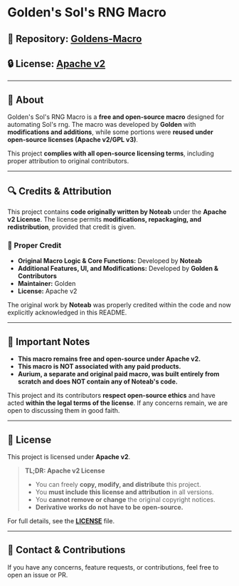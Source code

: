 # Golden's Sol's RNG Macro

## 🔗 Repository: [Goldens-Macro](https://github.com/Goldfish-cool/Goldens-Macro) 
## 🔒 License: [Apache v2](https://www.apache.org/licenses/LICENSE-2.0)  

---

## 📖 About  
Golden's Sol's RNG Macro is a **free and open-source macro** designed for automating Sol's rng. The macro was developed by **Golden** with **modifications and additions**, while some portions were **reused under open-source licenses (Apache v2/GPL v3)**.  

This project **complies with all open-source licensing terms**, including proper attribution to original contributors.

---

## 🔍 Credits & Attribution  
This project contains **code originally written by Noteab** under the **Apache v2 License**. The license permits **modifications, repackaging, and redistribution**, provided that credit is given.  

### 📢 Proper Credit  
- **Original Macro Logic & Core Functions:** Developed by **Noteab**  
- **Additional Features, UI, and Modifications:** Developed by **Golden & Contributors**  
- **Maintainer:** Golden  
- **License:** Apache v2  

The original work by **Noteab** was properly credited within the code and now explicitly acknowledged in this README.

---

## 📌 Important Notes  
- **This macro remains free and open-source under Apache v2.**  
- **This macro is NOT associated with any paid products.**  
- **Aurium, a separate and original paid macro, was built entirely from scratch and does NOT contain any of Noteab's code.**  

This project and its contributors **respect open-source ethics** and have acted **within the legal terms of the license**. If any concerns remain, we are open to discussing them in good faith.  

---

## 📜 License  
This project is licensed under **Apache v2**.  

> **TL;DR: Apache v2 License**  
> - You can freely **copy, modify, and distribute** this project.  
> - You **must include this license and attribution** in all versions.  
> - You **cannot remove or change** the original copyright notices.  
> - **Derivative works do not have to be open-source.**  

For full details, see the **[LICENSE](https://github.com/Goldfish-cool/Goldens-Macro/blob/main/LICENSE)** file.

---

## 🔗 Contact & Contributions  
If you have any concerns, feature requests, or contributions, feel free to open an issue or PR.
